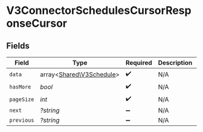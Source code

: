 # V3ConnectorSchedulesCursorResponseCursor


## Fields

| Field                                                         | Type                                                          | Required                                                      | Description                                                   | Example                                                       |
| ------------------------------------------------------------- | ------------------------------------------------------------- | ------------------------------------------------------------- | ------------------------------------------------------------- | ------------------------------------------------------------- |
| `data`                                                        | array<[Shared\V3Schedule](../../Models/Shared/V3Schedule.md)> | :heavy_check_mark:                                            | N/A                                                           |                                                               |
| `hasMore`                                                     | *bool*                                                        | :heavy_check_mark:                                            | N/A                                                           | false                                                         |
| `pageSize`                                                    | *int*                                                         | :heavy_check_mark:                                            | N/A                                                           | 15                                                            |
| `next`                                                        | *?string*                                                     | :heavy_minus_sign:                                            | N/A                                                           |                                                               |
| `previous`                                                    | *?string*                                                     | :heavy_minus_sign:                                            | N/A                                                           | YXVsdCBhbmQgYSBtYXhpbXVtIG1heF9yZXN1bHRzLol=                  |
